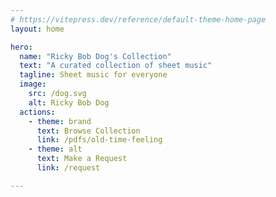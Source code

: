 ```yaml
---
# https://vitepress.dev/reference/default-theme-home-page
layout: home

hero:
  name: "Ricky Bob Dog's Collection"
  text: "A curated collection of sheet music"
  tagline: Sheet music for everyone
  image:
    src: /dog.svg
    alt: Ricky Bob Dog
  actions:
    - theme: brand
      text: Browse Collection
      link: /pdfs/old-time-feeling
    - theme: alt
      text: Make a Request
      link: /request

---
```


<style>
.VPHero .image {
  width: auto;
  height: auto;
  margin-bottom: 0.5rem;
}


</style>
